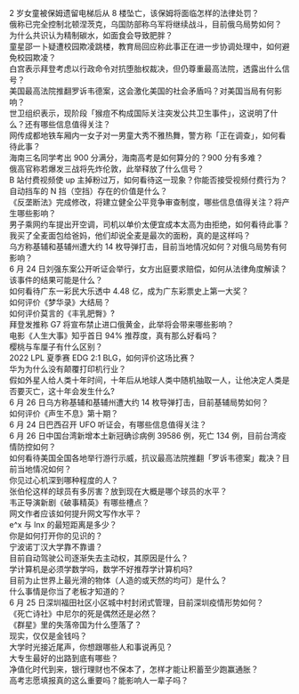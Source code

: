 2 岁女童被保姆遗留电梯后从 8 楼坠亡，该保姆将面临怎样的法律处罚？  
俄称已完全控制北顿涅茨克，乌国防部称乌军将继续战斗，目前俄乌局势如何？  
为什么共识认为精制碳水，如面食会导致肥胖？  
童星邵一卜疑遭校园欺凌跳楼，教育局回应称此事正在进一步协调处理中，如何避免校园欺凌？  
白宫表示拜登考虑以行政命令对抗堕胎权裁决，但仍尊重最高法院，透露出什么信号？  
美国最高法院推翻罗诉韦德案，这会激化美国的社会矛盾吗？对美国当局有何影响？  
世卫组织表示，现阶段「猴痘不构成国际关注突发公共卫生事件」，这说明了什么？还有哪些信息值得关注？  
网传成都地铁车厢内一女子对一男童大秀不雅热舞，警方称「正在调查」，如何看待此事？  
海南三名同学考出 900 分满分，海南高考是如何算分的？900 分有多难？  
俄高官称若爆发三战将先炸伦敦，此举释放了什么信号？  
B 站付费视频使 up 主掉粉过万，如何看待这一现象？你能否接受视频付费行为？  
自动挡车的 N 挡（空挡）存在的价值是什么？  
《反垄断法》完成修改，将建立健全公平竞争审查制度，哪些信息值得关注？将产生哪些影响？  
男子乘网约车提出开空调，司机以单价太便宜成本太高为由拒绝，如何看待此事？  
我买了全麦面包给爸妈，他们却说全麦是最次的面粉，真的是这样吗？  
乌方称基辅和基辅州遭大约 14 枚导弹打击，目前当地情况如何？对俄乌局势有何影响？  
6 月 24 日刘强东案公开听证会举行，女方出庭要求赔偿，如何从法律角度解读？该事件的结果可能是什么？  
如何看待广东一彩民大乐透中 4.48 亿，成为广东彩票史上第一大奖？  
如何评价《梦华录》大结局？  
如何评价莫言的《丰乳肥臀》?  
拜登发推称 G7 将宣布禁止进口俄黄金，此举将会带来哪些影响？  
电影《人生大事》知乎首日 94% 推荐度，真有那么好看吗？  
樱桃与车厘子有什么区别？  
2022 LPL 夏季赛 EDG 2:1 BLG，如何评价这场比赛？  
华为为什么没有颠覆打印机行业？  
假如外星人给人类十年时间，十年后从地球人类中随机抽取一人，让他决定人类是否要灭亡，这十年会发生什么?  
6 月 26 日乌方称基辅和基辅州遭大约 14 枚导弹打击，目前基辅局势如何？  
如何评价《声生不息》第十期？  
6 月 24 日巴西召开 UFO 听证会，有哪些信息值得关注？  
6 月 26 日中国台湾新增本土新冠确诊病例 39586 例，死亡 134 例，目前台湾疫情防控如何？  
如何看待美国全国各地举行游行示威，抗议最高法院推翻「罗诉韦德案」裁决？目前当地情况如何？  
你见过心机深到哪种程度的人？  
张伯伦这样的球员有多厉害？放到现在大概是哪个球员的水平？  
韦正导演新剧《破事精英》有哪些槽点？  
网文作者应该如何提升网文写作水平？  
e^x 与 lnx 的最短距离是多少？  
你是如何打开你的见识的？  
宁波诺丁汉大学靠不靠谱？  
目前自动驾驶公司逐渐失去主动权，其原因是什么？  
学计算机是必须学数学吗，数学不好推荐学计算机吗?  
目前为止世界上最光滑的物体（人造的或天然的均可）是什么？  
什么事情是你当了老板才知道的？  
6 月 25 日深圳福田社区小区城中村封闭式管理，目前深圳疫情形势如何？  
《死亡诗社》中尼尔的死是偶然还是必然？  
《群星》里的失落帝国为什么堕落了？  
现实，仅仅是金钱吗？  
大学时光接近尾声，你想跟哪些人和事说再见？  
大专生最好的出路到底有哪些？  
净值化时代到来，银行理财也不保本了，怎样才能让积蓄至少跑赢通胀？  
高考志愿填报真的这么重要吗？能影响人一辈子吗？  
